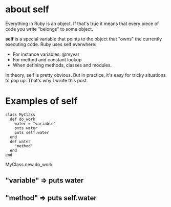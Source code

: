 # about self

Everything in Ruby is an object. If that's true it means that every piece of code you write "belongs" to some object.

**self** is a special variable that points to the object that "owns" the currently executing code. Ruby uses self everwhere:

* For instance variables: @myvar
* For method and constant lookup
* When defining methods, classes and modules.

In theory, self is pretty obvious. But in practice, it's easy for tricky situations to pop up. That's why I wrote this post.


# Examples of self


```
class MyClass
  def do_work
    water = "variable"
    puts water
    puts self.water
  end
  def water
    "method"
  end
end
```

MyClass.new.do_work
## "variable"  => puts water
## "method"    => puts self.water
